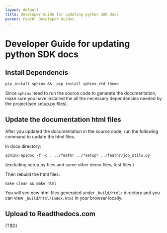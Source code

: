 ```yaml
---
layout: default
title: Developer Guide for updating python SDK docs
parent: Feathr Developer Guides
---
```

# Developer Guide for updating python SDK docs

## Install Dependencis

`pip install sphinx &&  pip install sphinx_rtd_theme`

Since `sphinx` need to run the source code to generate the documentation, make sure you have installed the all the necessary dependencies needed by the project(see setup.py files).

## Update the documentation html files

After you updated the documentation in the source code, run the following command to update the html files.

In docs directory:

`sphinx-apidoc -f -o . ../feathr ../*setup* ../feathr/job_utils.py`

(excluding setup.py files and some other demo files, test files.)

Then rebuild the html files:

`make clean && make html`

You will see new html files generated under `_build/html/` directory and you can view `_build/html/index.html` in your browser locally.

## Upload to Readthedocs.com

(TBD)
